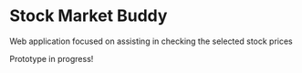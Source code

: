 # Stock Market Buddy

Web application focused on assisting in checking the selected stock prices

Prototype in progress!
